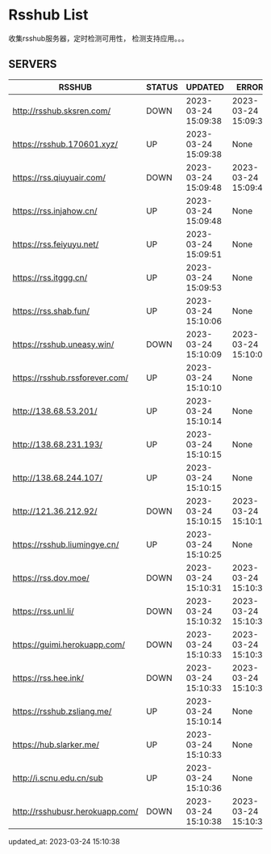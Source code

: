 # Rsshub List

收集rsshub服务器，定时检测可用性， 检测支持应用。。。


## SERVERS

|  RSSHUB   | STATUS  | UPDATED  | ERROR  | TWITTER |  
|  ----  | ----  | ----  | ----  | ---- |  
| http://rsshub.sksren.com/ | DOWN | 2023-03-24 15:09:38 | 2023-03-24 15:09:38 |  
| https://rsshub.170601.xyz/ | UP | 2023-03-24 15:09:38 | None |OK|  
| https://rss.qiuyuair.com/ | DOWN | 2023-03-24 15:09:48 | 2023-03-24 15:09:48 |  
| https://rss.injahow.cn/ | UP | 2023-03-24 15:09:48 | None ||  
| https://rss.feiyuyu.net/ | UP | 2023-03-24 15:09:51 | None |OK|  
| https://rss.itggg.cn/ | UP | 2023-03-24 15:09:53 | None ||  
| https://rss.shab.fun/ | UP | 2023-03-24 15:10:06 | None |OK|  
| https://rsshub.uneasy.win/ | DOWN | 2023-03-24 15:10:09 | 2023-03-24 15:10:09 |  
| https://rsshub.rssforever.com/ | UP | 2023-03-24 15:10:10 | None |OK|  
| http://138.68.53.201/ | UP | 2023-03-24 15:10:14 | None ||  
| http://138.68.231.193/ | UP | 2023-03-24 15:10:15 | None ||  
| http://138.68.244.107/ | UP | 2023-03-24 15:10:15 | None ||  
| http://121.36.212.92/ | DOWN | 2023-03-24 15:10:15 | 2023-03-24 15:10:15 |  
| https://rsshub.liumingye.cn/ | UP | 2023-03-24 15:10:25 | None |OK|  
| https://rss.dov.moe/ | DOWN | 2023-03-24 15:10:31 | 2023-03-24 15:10:31 |  
| https://rss.unl.li/ | DOWN | 2023-03-24 15:10:32 | 2023-03-24 15:10:32 |  
| https://guimi.herokuapp.com/ | DOWN | 2023-03-24 15:10:33 | 2023-03-24 15:10:33 |  
| https://rss.hee.ink/ | DOWN | 2023-03-24 15:10:33 | 2023-03-24 15:10:33 |  
| https://rsshub.zsliang.me/ | UP | 2023-03-24 15:10:14 | None |OK|  
| https://hub.slarker.me/ | UP | 2023-03-24 15:10:33 | None |OK|  
| http://i.scnu.edu.cn/sub | UP | 2023-03-24 15:10:36 | None ||  
| http://rsshubusr.herokuapp.com/ | DOWN | 2023-03-24 15:10:38 | 2023-03-24 15:10:38 |  
  

updated_at: 2023-03-24 15:10:38  
